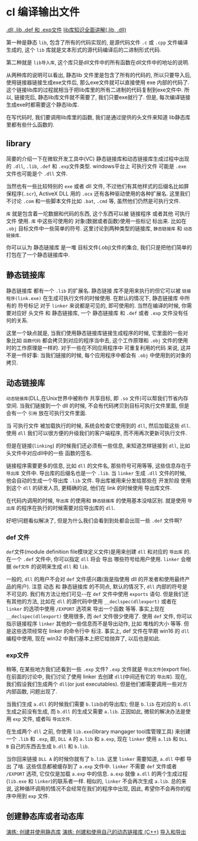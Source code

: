 # cl 编译输出文件

[.dll,.lib,.def 和 .exp文件](https://blog.51cto.com/seanyxie/1375887)
[lib库知识全面讲解(.lib, .dll)](https://blog.csdn.net/zxmyoung/article/details/119643260)

第一种是静态 `lib`, 包含了所有的代码实现的,
是源代码文件 `.c` 或 `.cpp` 文件编译生成的,
这个 `lib` 库就是文本形式的源代码编译后的二进制形式代码.

第二种就是 `lib导入库`,
这个库只是dll文件中的所有函数在dll文件中的地址的说明.

从两种库的说明可以看出, 静态lib 文件里是包含了所有的代码的,
所以只要导入后, 使用链接器链接生成exe文件后, 那么exe文件就可以直接使用 exe 内部的代码了.
这个链接lib库的过程就相当于把lib库里的所有二进制的代码复制到exe文件中.
所以, 链接完后, 静态lib库文件就不需要了, 我们只要exe就行了.
但是, 每次编译链接生成exe时都需要这个静态lib库.

在写代码时, 我们要调用lib库里的函数,
我们是通过提供的头文件来知道 lib静态库 里都有些什么函数的.

## library

简要的介绍一下在微软开发工具中(VC)
静态链接库和动态链接库生成过程中出现的 `.dll`, `.lib`, `.def` 和 `.exp`文件类型.
windows平台上 可执行文件 可能是 `.exe` 文件也可能是个 `.dll` 文件.

当然也有一些比较特别的 `exe` 或者 dll 文件,
不过他们有其他样式的后缀名比如屏保程序(`.scr`),
ActiveX DLL 用的 `.ocx` 还有各种驱动使用的各种扩展名.
这里我们不讨论 `.com` 和一些脚本文件比如 `.bat`, `.cmd` 等, 虽然他们仍然是可执行文件.

`库` 就是包含着一坨数据和代码的东西, 这个东西可以被 链接程序 或者其他 可执行文件 使用.
`库` 中这些可使用的 对象(数据或者函数)使用一些标记 标出来.
比如在 `.obj` 目标文件中一些简单的符号.
这里讨论到两种类型的链接库, `静态链接库` 和 `动态链接库`.

你可以认为 静态链接库 是一堆 目标文件(.obj)文件的集合,
我们只是把他们简单的打包在了一个静态链接库中.

## 静态链接库

静态链接库 都有一个 `.lib` 的扩展名.
静态链接 库不是用来执行的但它可以被 `链接程序(link.exe)` 在生成可执行文件的时候使用.
在默认的情况下, 静态链接库 中所有的 符号标记 对于 `linker` 来说都是可见的, 即可使用的.
当然在编译的时候, 你需要对应好 头文件 和 静态链接库,
一个 静态链接库 和 `.def` 或者 `.exp` 文件没有任何的关系.

这里一个缺点就是, 当我们使用静态链接库链接生成程序的时候,
它里面的一些对象比如 `函数代码` 都会拷贝到对应的程序当中去,
这个工作原理和 `.obj` 文件的使用时的工作原理是一样的.
对于一些在不同应用程序中 可重复利用的代码 来说, 这并不是一件好事:
当我们链接的时候, 每个应用程序中都会有 `.obj` 中使用到的对象的拷贝.

## 动态链接库

`动态链接库`(DLL,在Unix世界中被称作 共享目标, 即 `.so` 文件)可以帮我们节省内存空间.
当我们链接到一个 dll 的时候, 不会有代码拷贝到目标可执行文件里面,
但是会有一个 `引用` 放在可执行文件里面.

当 可执行文件 被加载执行的时候, 系统会检查它使用到的 `dll`, 然后加载这些 `dll`.
使用 `dll` 我们可以很方便的升级我们的客户端程序, 而不用再次更新可执行文件.

但是在链接(`linking`) 的时候我们还必须有一些信息, 来知道怎样链接到 `dll`,
比如头文件中对应dll中的一些 函数的签名.

链接程序需要更多的信息, 比如 `dll` 的文件名,
那些符号可用等等, 这些信息存在于 `导出库` 文件中.
导出库的后缀名也是一个 `.lib`.
当 `linker` 生成 `.dll` 文件的时候, 他会自动的生成一个导出库 `.lib` 文件.
导出库被用来分发给那些在 开发阶段 使用到这个 `dll` 的研发人员,
更精确的说, 他们在 link 的时候使用 导出库文件.

在代码内调用的时候, `导出库` 的使用和 `静态链接库` 的使用基本没啥区别.
就是使用 `导出库` 的程序在执行的时候需要对应导出库的 `dll`.

好吧!问题看似解决了, 但是为什么我们会看到到处都会出现一些 `.def` 文件啊?

### def 文件

`def`文件(module definition file模块定义文件)是用来创建 `dll` 和对应的 `导出库` 的.
在一个 `.def` 文件中, 你可以指定 `dll` 将会 导出 哪些符号给用户使用.
`linker` 会根据 `def文件` 的说明来生成 `dll` 和 `lib`.

一般的, `dll` 的用户不会对 `def` 文件感兴趣(我是指使用 dll 的开发者和使用最终产品的用户).
注意 动态 和 静态链接库 的不同点, 默认的情况下, `dll` 内部的符号是不可见的.
我们有方法让他们可见--在 `def` 文件中使用 `exports` 语句.
但是我们还有其他的方法,
比如在 `dll` 的源代码中使用 `__declspec(dllexport)`
或者在 `linker` 的选项中使用 `/EXPORT` 选项来 导出一个函数 等等.
事实上现在 `__declspec(dllexport)` 使用很多, 而 `def` 文件很少使用了.
使用 `def` 文件, 你可以指示链接程序 `linker` 其他的一些信息而不是导出动作, 比如 堆栈的大小 等等.
但是这些选项经常在 linker 的命令行中 标注.
事实上, def 文件在早期 win16 的 `dll` 编程中使用,
现在 win32 中我们基本上把它给抛弃了, 以后也是如此.

### exp文件

稍等, 在某些地方我们还看到一些 `.exp` 文件? `.exp` 文件就是 `导出文件`(export file).
在前面的讨论中, 我们讨论了使用 linker 去创建 `dll`(中间还有它的 `导出库`).
现在, 我们假设我们生成两个 `dll`(or just executables).
但是他们都需要调用一些对方内部函数, 问题出现了.

当我们生成 `a.dll` 的时候我们需要 `b.lib`(`b`的导出库);
但是 `b.lib` 在对应的 `b.dll` 生成之前没有生成, 而 `b.dll` 的生成又需要 `a.lib`.
正因如此, 微软的解决办法是使用 `exp` 文件, 或者叫 `导出文件`.

在生成两个 `dll` 之前, 你使用 `lib.exe`(library mangager tool库管理工具)
来创建一个 `.lib` 和 `.exp`, 即, `DLL A` 的 `a.lib` 和 `a.exp`,
现在 `linker` 使用 `a.lib` 和 `DLL B` 自己的东西去生成 `b.dll` 和 `b.lib`.

当你回来链接 `DLL A` 的时候你就有了 `b.lib`.
这里 `linker` 需要知道, `a.dll` 中都 导出 了啥.
这些信息都被缓存到了 `a.exp` 文件中.
`linker` 不需要 `def` 文件或者 `/EXPORT` 选项, 它仅仅是加载 `a.exp` 中的信息.
`a.exp` 就像 `a.dll` 的两个生成过程(`lib.exe` 和 `linker`)的联系者一样.
相似的, `linker` 不会再次生成 `a.lib`.
总的来说, 这种循环调用的情况不会经常在我们的程序中出现,
因此, 希望你不会再你的程序中用到 `exp` 文件.

## 创建静态库或者动态库

[演练: 创建并使用静态库](https://learn.microsoft.com/zh-cn/cpp/build/walkthrough-creating-and-using-a-static-library-cpp)
[演练: 创建和使用自己的动态链接库 (C++)](https://learn.microsoft.com/zh-cn/cpp/build/walkthrough-creating-and-using-a-dynamic-link-library-cpp?view=msvc-170)
[导入和导出](https://learn.microsoft.com/zh-cn/cpp/build/importing-and-exporting?view=msvc-170)
